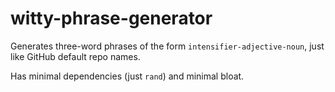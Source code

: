 # witty-phrase-generator

Generates three-word phrases of the form `intensifier-adjective-noun`, just like GitHub default repo names.

Has minimal dependencies (just `rand`) and minimal bloat. 

